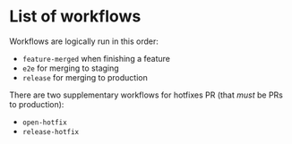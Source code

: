 # List of workflows

Workflows are logically run in this order:

* `feature-merged` when finishing a feature
* `e2e` for merging to staging
* `release` for merging to production

There are two supplementary workflows for hotfixes PR (that _must_ be PRs to production):

* `open-hotfix`
* `release-hotfix`
